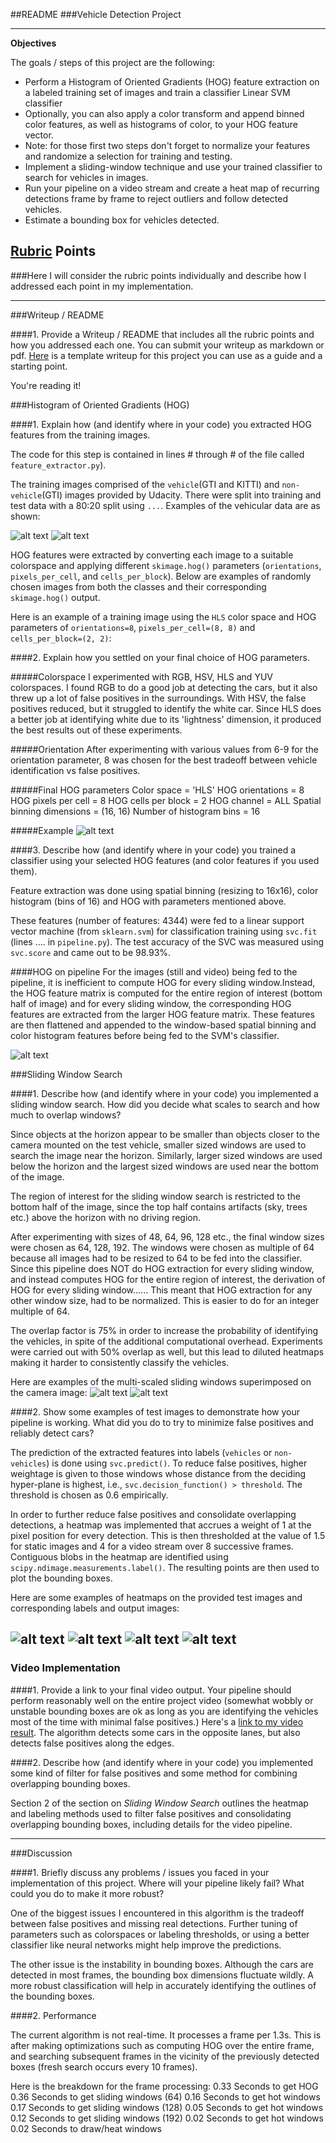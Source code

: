 ##README
###Vehicle Detection Project

---

**Objectives**

The goals / steps of this project are the following:

* Perform a Histogram of Oriented Gradients (HOG) feature extraction on a labeled training set of images and train a classifier Linear SVM classifier
* Optionally, you can also apply a color transform and append binned color features, as well as histograms of color, to your HOG feature vector. 
* Note: for those first two steps don't forget to normalize your features and randomize a selection for training and testing.
* Implement a sliding-window technique and use your trained classifier to search for vehicles in images.
* Run your pipeline on a video stream and create a heat map of recurring detections frame by frame to reject outliers and follow detected vehicles.
* Estimate a bounding box for vehicles detected.

[//]: # (Image References)
[image_cars]: ./plots/vehicles.png
[image_noncars]: ./plots/non-vehicles.png
[image_hog]: ./plots/HOG_training_images.png
[image_hog_pipeline]: ./plots/HOG_pipeline_image.png
[image_sliding_w1]: ./output_images/sliding_output_test6.jpg
[image_sliding_w2]: ./output_images/sliding_output_test3.jpg
[image5]: ./plots/test1_heat_label.png
[image6]: ./output_images/output_test1.jpg
[image7]: ./plots/test6_heat_label.png
[image8]: ./output_images/output_test6.jpg
[video1]: ./output_video.mp4

## [Rubric](https://review.udacity.com/#!/rubrics/513/view) Points
###Here I will consider the rubric points individually and describe how I addressed each point in my implementation.  

---
###Writeup / README

####1. Provide a Writeup / README that includes all the rubric points and how you addressed each one.  You can submit your writeup as markdown or pdf.  [Here](https://github.com/udacity/CarND-Vehicle-Detection/blob/master/writeup_template.md) is a template writeup for this project you can use as a guide and a starting point.  

You're reading it!

###Histogram of Oriented Gradients (HOG)

####1. Explain how (and identify where in your code) you extracted HOG features from the training images.

The code for this step is contained in lines # through # of the file called `feature_extractor.py`).  

The training images comprised of the `vehicle`(GTI and KITTI) and `non-vehicle`(GTI) images provided by Udacity. There were split into training and test data with a 80:20 split using `...`. Examples of the vehicular data are as shown:

![alt text][image_cars]
![alt text][image_noncars]

HOG features were extracted by converting each image to a suitable colorspace and applying different `skimage.hog()` parameters (`orientations`, `pixels_per_cell`, and `cells_per_block`). Below are examples of randomly chosen images from both the classes and their corresponding `skimage.hog()` output.

Here is an example of a training image using the `HLS` color space and HOG parameters of `orientations=8`, `pixels_per_cell=(8, 8)` and `cells_per_block=(2, 2)`:



####2. Explain how you settled on your final choice of HOG parameters.

#####Colorspace
I experimented with RGB, HSV, HLS and YUV colorspaces. I found RGB to do a good job at detecting the cars, but it also threw up a lot of false positives in the surroundings. With HSV, the false positives reduced, but it struggled to identify the white car. Since HLS does a better job at identifying white due to its 'lightness' dimension, it produced the best results out of these experiments.

#####Orientation
After experimenting with various values from 6-9 for the orientation parameter, 8 was chosen for the best tradeoff between vehicle identification vs false positives.

#####Final HOG parameters
Color space = 'HLS' 
HOG orientations = 8
HOG pixels per cell = 8
HOG cells per block = 2
HOG channel = ALL
Spatial binning dimensions = (16, 16)
Number of histogram bins = 16

#####Example
![alt text][image_hog]

####3. Describe how (and identify where in your code) you trained a classifier using your selected HOG features (and color features if you used them).

Feature extraction was done using spatial binning (resizing to 16x16), color histogram (bins of 16) and HOG with parameters mentioned above.

These features (number of features: 4344) were fed to a linear support vector machine (from `sklearn.svm`) for classification training using `svc.fit` (lines .... in `pipeline.py`). The test accuracy of the SVC was measured using `svc.score` and came out to be 98.93%. 

####HOG on pipeline
For the images (still and video) being fed to the pipeline, it is inefficient to compute HOG for every sliding window.Instead, the HOG feature matrix is computed for the entire region of interest (bottom half of image) and for every sliding window, the corresponding HOG features are extracted from the larger HOG feature matrix. These features are then flattened and appended to the window-based spatial binning and color histogram features before being fed to the SVM's classifier.

![alt text][image_hog_pipeline]

###Sliding Window Search

####1. Describe how (and identify where in your code) you implemented a sliding window search.  How did you decide what scales to search and how much to overlap windows?

Since objects at the horizon appear to be smaller than objects closer to the camera mounted on the test vehicle, smaller sized windows are used to search the image near the horizon. Similarly, larger sized windows are used below the horizon and the largest sized windows are used near the bottom of the image. 

The region of interest for the sliding window search is restricted to the bottom half of the image, since the top half contains artifacts (sky, trees etc.) above the horizon with no driving region. 

After experimenting with sizes of 48, 64, 96, 128 etc., the final window sizes were chosen as 64, 128, 192. The windows were chosen as multiple of 64 because all images had to be resized to 64 to be fed into the classifier. Since this pipeline does NOT do HOG extraction for every sliding window, and instead computes HOG for the entire region of interest, the derivation of HOG for every sliding window......  This meant that HOG extraction for any other window size, had to be normalized. This is easier to do for an integer multiple of 64.

The overlap factor is 75% in order to increase the probability of identifying the vehicles, in spite of the additional computational overhead. Experiments were carried out with 50% overlap as well, but this lead to diluted heatmaps making it harder to consistently classify the vehicles. 

Here are examples of the multi-scaled sliding windows superimposed on the camera image:
![alt text][image_sliding_w1]
![alt text][image_sliding_w2]

####2. Show some examples of test images to demonstrate how your pipeline is working.  What did you do to try to minimize false positives and reliably detect cars?

The prediction of the extracted features into labels (`vehicles` or `non-vehicles`) is done using `svc.predict()`. To reduce false positives, higher weightage is given to those windows whose distance from the deciding hyper-plane is highest, i.e., `svc.decision_function() > threshold`. The threshold is chosen as 0.6 empirically. 

In order to further reduce false positives and consolidate overlapping detections, a heatmap was implemented that accrues a weight of 1 at the pixel position for every detection. This is then thresholded at the value of 1.5 for static images and 4 for a video stream over 8 successive frames. Contiguous blobs in the heatmap are identified using `scipy.ndimage.measurements.label()`. The resulting points are then used to plot the bounding boxes.
 
Here are some examples of heatmaps on the provided test images and corresponding labels and output images:

![alt text][image5]
![alt text][image6]
![alt text][image7]
![alt text][image8]
---

### Video Implementation

####1. Provide a link to your final video output.  Your pipeline should perform reasonably well on the entire project video (somewhat wobbly or unstable bounding boxes are ok as long as you are identifying the vehicles most of the time with minimal false positives.)
Here's a [link to my video result](./output_video.mp4). The algorithm detects some cars in the opposite lanes, but also detects false positives along the edges. 


####2. Describe how (and identify where in your code) you implemented some kind of filter for false positives and some method for combining overlapping bounding boxes.

Section 2 of the section on *Sliding Window Search* outlines the heatmap and labeling methods used to filter false positives and consolidating overlapping bounding boxes, including details for the video pipeline.

---

###Discussion

####1. Briefly discuss any problems / issues you faced in your implementation of this project.  Where will your pipeline likely fail?  What could you do to make it more robust?

One of the biggest issues I encountered in this algorithm is the tradeoff between false positives and missing real detections. Further tuning of parameters such as colorspaces or labeling thresholds, or using a better classifier like neural networks might help improve the predictions.

The other issue is the instability in bounding boxes. Although the cars are detected in most frames, the bounding box dimensions fluctuate wildly. A more robust classification will help in accurately identifying the outlines of the bounding boxes. 

####2. Performance

The current algorithm is not real-time. It processes a frame per 1.3s. This is after making optimizations such as computing HOG over the entire frame, and searching subsequent frames in the vicinity of the previously detected boxes (fresh search occurs every 10 frames).

Here is the breakdown for the frame processing:
0.33 Seconds to  get HOG
0.36 Seconds to  get sliding windows (64)
0.16 Seconds to  get hot windows
0.17 Seconds to  get sliding windows (128)
0.05 Seconds to  get hot windows
0.12 Seconds to  get sliding windows (192)
0.02 Seconds to  get hot windows
0.02 Seconds to  draw/heat windows
 
